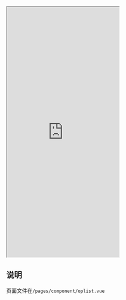 <div class="simulator">
    <iframe src="http://localhost:8080/#/pages/component/oplist" height="670px"></iframe>
</div>

## 说明
页面文件在`/pages/component/oplist.vue`